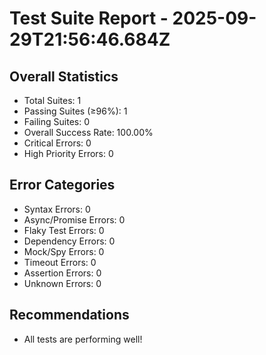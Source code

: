 # Test Suite Report - 2025-09-29T21:56:46.684Z

## Overall Statistics
- Total Suites: 1
- Passing Suites (≥96%): 1
- Failing Suites: 0
- Overall Success Rate: 100.00%
- Critical Errors: 0
- High Priority Errors: 0

## Error Categories
- Syntax Errors: 0
- Async/Promise Errors: 0
- Flaky Test Errors: 0
- Dependency Errors: 0
- Mock/Spy Errors: 0
- Timeout Errors: 0
- Assertion Errors: 0
- Unknown Errors: 0

## Recommendations
- All tests are performing well!



